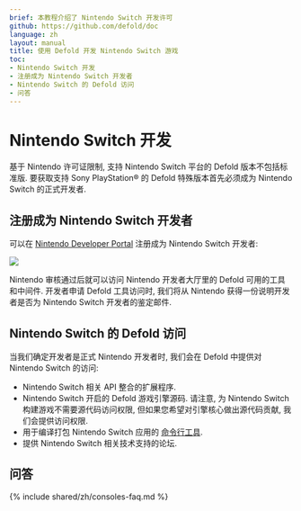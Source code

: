 ```yaml
---
brief: 本教程介绍了 Nintendo Switch 开发许可
github: https://github.com/defold/doc
language: zh
layout: manual
title: 使用 Defold 开发 Nintendo Switch 游戏
toc:
- Nintendo Switch 开发
- 注册成为 Nintendo Switch 开发者
- Nintendo Switch 的 Defold 访问
- 问答
---
```


# Nintendo Switch 开发

基于 Nintendo 许可证限制, 支持 Nintendo Switch 平台的 Defold 版本不包括标准版. 要获取支持 Sony PlayStation® 的 Defold 特殊版本首先必须成为 Nintendo Switch 的正式开发者.


## 注册成为 Nintendo Switch 开发者

可以在 [Nintendo Developer Portal](https://developer.nintendo.com/register) 注册成为 Nintendo Switch 开发者:

![](/manuals/images/nintendo-switch/register-nintendo.png)

Nintendo 审核通过后就可以访问 Nintendo 开发者大厅里的 Defold 可用的工具和中间件. 开发者申请 Defold 工具访问时, 我们将从 Nintendo 获得一份说明开发者是否为 Nintendo Switch 开发者的鉴定邮件.

## Nintendo Switch 的 Defold 访问

当我们确定开发者是正式 Nintendo 开发者时, 我们会在 Defold 中提供对 Nintendo Switch 的访问:

* Nintendo Switch 相关 API 整合的扩展程序.
* Nintendo Switch 开启的 Defold 游戏引擎源码. 请注意, 为 Nintendo Switch 构建游戏不需要源代码访问权限, 但如果您希望对引擎核心做出源代码贡献, 我们会提供访问权限.
* 用于编译打包 Nintendo Switch 应用的 [命令行工具](/zh/manuals/bob).
* 提供 Nintendo Switch 相关技术支持的论坛.


## 问答
{% include shared/zh/consoles-faq.md %}